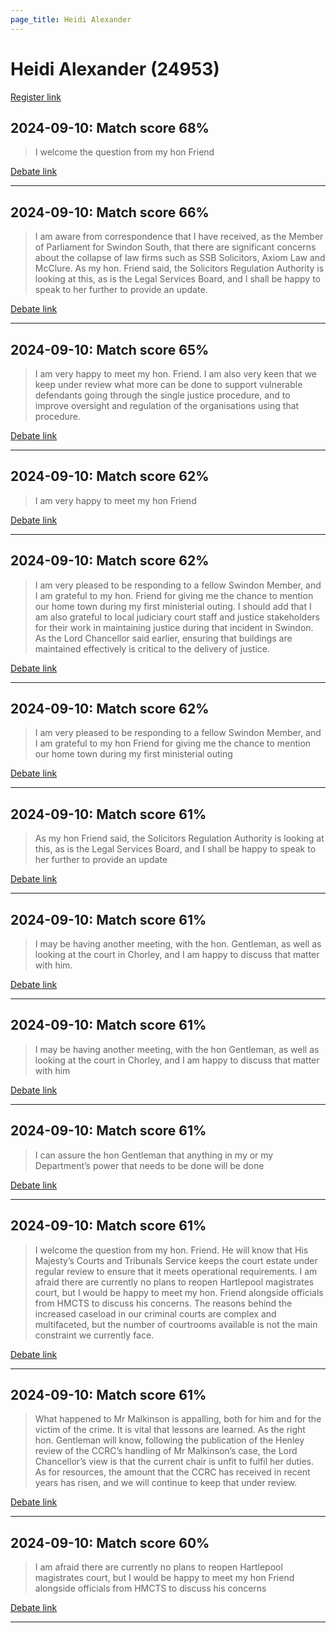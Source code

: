 ```yaml
---
page_title: Heidi Alexander
---
```


# Heidi Alexander  (24953)

[Register link](https://www.theyworkforyou.com/mp/24953/register)



## 2024-09-10: Match score 68%

>I welcome the question from my hon Friend

[Debate link](https://www.theyworkforyou.com/debates/?id=2024-09-10a.686.7) 

---



## 2024-09-10: Match score 66%

>I am aware from correspondence that I have received, as the Member of Parliament for Swindon South, that there are significant concerns about the collapse of law firms such as SSB Solicitors, Axiom Law and McClure. As my hon. Friend said, the Solicitors Regulation Authority is looking at this, as is the Legal Services Board, and I shall be happy to speak to her further to provide an update.

[Debate link](https://www.theyworkforyou.com/debates/?id=2024-09-10a.694.5) 

---



## 2024-09-10: Match score 65%

>I am very happy to meet my hon. Friend. I am also very keen that we keep under review what more can be done to support vulnerable defendants going through the single justice procedure, and to improve oversight and regulation of the organisations using that procedure.

[Debate link](https://www.theyworkforyou.com/debates/?id=2024-09-10a.693.5) 

---



## 2024-09-10: Match score 62%

>I am very happy to meet my hon Friend

[Debate link](https://www.theyworkforyou.com/debates/?id=2024-09-10a.693.5) 

---



## 2024-09-10: Match score 62%

>I am very pleased to be responding to a fellow Swindon Member, and I am grateful to my hon. Friend for giving me the chance to mention our home town during my first ministerial outing. I should add that I am also grateful to local judiciary court staff and justice stakeholders for their work in maintaining justice during that incident in Swindon. As the Lord Chancellor said earlier, ensuring that buildings are maintained effectively is critical to the delivery of justice.

[Debate link](https://www.theyworkforyou.com/debates/?id=2024-09-10a.695.2) 

---



## 2024-09-10: Match score 62%

>I am very pleased to be responding to a fellow Swindon Member, and I am grateful to my hon Friend for giving me the chance to mention our home town during my first ministerial outing

[Debate link](https://www.theyworkforyou.com/debates/?id=2024-09-10a.695.2) 

---



## 2024-09-10: Match score 61%

>As my hon Friend said, the Solicitors Regulation Authority is looking at this, as is the Legal Services Board, and I shall be happy to speak to her further to provide an update

[Debate link](https://www.theyworkforyou.com/debates/?id=2024-09-10a.694.5) 

---



## 2024-09-10: Match score 61%

>I may be having another meeting, with the hon. Gentleman, as well as looking at the court in Chorley, and I am happy to discuss that matter with him.

[Debate link](https://www.theyworkforyou.com/debates/?id=2024-09-10a.687.1) 

---



## 2024-09-10: Match score 61%

>I may be having another meeting, with the hon Gentleman, as well as looking at the court in Chorley, and I am happy to discuss that matter with him

[Debate link](https://www.theyworkforyou.com/debates/?id=2024-09-10a.687.1) 

---



## 2024-09-10: Match score 61%

>I can assure the hon Gentleman that anything in my or my Department’s power that needs to be done will be done

[Debate link](https://www.theyworkforyou.com/debates/?id=2024-09-10a.689.1) 

---



## 2024-09-10: Match score 61%

>I welcome the question from my hon. Friend. He will know that His Majesty’s Courts and Tribunals Service keeps the court estate under regular review to ensure that it meets operational requirements. I am afraid there are currently no plans to reopen Hartlepool magistrates court, but I would be happy to meet my hon. Friend alongside officials from HMCTS to discuss his concerns. The reasons behind the increased caseload in our criminal courts are complex and multifaceted, but the number of courtrooms available is not the main constraint we currently face.

[Debate link](https://www.theyworkforyou.com/debates/?id=2024-09-10a.686.7) 

---



## 2024-09-10: Match score 61%

>What happened to Mr Malkinson is appalling, both for him and for the victim of the crime. It is vital that lessons are learned. As the right hon. Gentleman will know, following the publication of the Henley review of the CCRC’s handling of Mr Malkinson’s case, the Lord Chancellor’s view is that the current chair is unfit to fulfil her duties. As for resources, the amount that the CCRC has received in recent years has risen, and we will continue to keep that under review.

[Debate link](https://www.theyworkforyou.com/debates/?id=2024-09-10a.695.0) 

---



## 2024-09-10: Match score 60%

>I am afraid there are currently no plans to reopen Hartlepool magistrates court, but I would be happy to meet my hon Friend alongside officials from HMCTS to discuss his concerns

[Debate link](https://www.theyworkforyou.com/debates/?id=2024-09-10a.686.7) 

---

